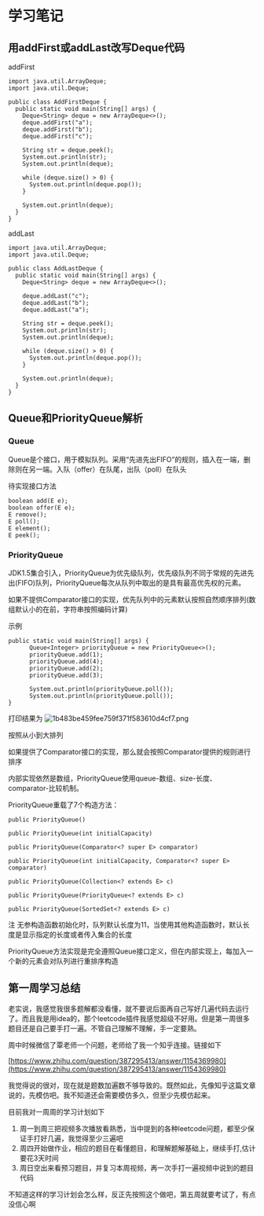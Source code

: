 # 学习笔记

## 用addFirst或addLast改写Deque代码

addFirst

```
import java.util.ArrayDeque;
import java.util.Deque;

public class AddFirstDeque {
  public static void main(String[] args) {
    Deque<String> deque = new ArrayDeque<>();
    deque.addFirst("a");
    deque.addFirst("b");
    deque.addFirst("c");

    String str = deque.peek();
    System.out.println(str);
    System.out.println(deque);

    while (deque.size() > 0) {
      System.out.println(deque.pop());
    }

    System.out.println(deque);
  }
}
```

addLast

```
import java.util.ArrayDeque;
import java.util.Deque;

public class AddLastDeque {
  public static void main(String[] args) {
    Deque<String> deque = new ArrayDeque<>();

    deque.addLast("c");
    deque.addLast("b");
    deque.addLast("a");

    String str = deque.peek();
    System.out.println(str);
    System.out.println(deque);

    while (deque.size() > 0) {
      System.out.println(deque.pop());
    }

    System.out.println(deque);
  }
}
```


## Queue和PriorityQueue解析

### Queue

Queue是个接口，用于模拟队列。采用“先进先出FIFO”的规则，插入在一端，删除则在另一端。入队（offer）在队尾，出队（poll）在队头

待实现接口方法

```
boolean add(E e);
boolean offer(E e);
E remove();
E poll();
E element();
E peek();
```


### PriorityQueue

JDK1.5集合引入，PriorityQueue<E>为优先级队列，优先级队列不同于常规的先进先出(FIFO)队列，PriorityQueue<E>每次从队列中取出的是具有最高优先权的元素。

如果不提供Comparator<E>接口的实现，优先队列中的元素默认按照自然顺序排列(数组默认小的在前，字符串按照编码计算)

示例
```
public static void main(String[] args) {
      Queue<Integer> priorityQueue = new PriorityQueue<>();
      priorityQueue.add(1);
      priorityQueue.add(4);
      priorityQueue.add(2);
      priorityQueue.add(3);

      System.out.println(priorityQueue.poll());
      System.out.println(priorityQueue.poll());
}
```
打印结果为
![1b483be459fee759f371f583610d4cf7.png](evernotecid://EECEFF39-1E5A-4B28-96AD-8ED20B2D6B48/appyinxiangcom/3657952/ENResource/p17700)

按照从小到大排列

如果提供了Comparator<E>接口的实现，那么就会按照Comparator<E>提供的规则进行排序

内部实现依然是数组，PriorityQueue<E>使用queue-数组、size-长度、comparator-比较机制。

PriorityQueue<E>重载了7个构造方法：

```
public PriorityQueue()

public PriorityQueue(int initialCapacity)

public PriorityQueue(Comparator<? super E> comparator)

public PriorityQueue(int initialCapacity, Comparator<? super E> comparator)

public PriorityQueue(Collection<? extends E> c)

public PriorityQueue(PriorityQueue<? extends E> c)

public PriorityQueue(SortedSet<? extends E> c)
```

注 无参构造函数初始化时，队列默认长度为11，当使用其他构造函数时，默认长度是显示指定的长度或者传入集合的长度

PriorityQueue方法实现是完全遵照Queue接口定义，但在内部实现上，每加入一个新的元素会对队列进行重排序构造

## 第一周学习总结

老实说，我感觉我很多题解都没看懂，就不要说后面再自己写好几遍代码去运行了。而且我是用idea的，那个leetcode插件我感觉超级不好用。但是第一周很多题目还是自己要手打一遍。不管自己理解不理解，手一定要熟。

周中时候微信了覃老师一个问题，老师给了我一个知乎连接。链接如下

[https://www.zhihu.com/question/387295413/answer/1154369980](https://www.zhihu.com/question/387295413/answer/1154369980)

我觉得说的很对，现在就是题数加遍数不够导致的。既然如此，先像知乎这篇文章说的，先模仿吧。我不知道还会需要模仿多久，但至少先模仿起来。


目前我对一周周的学习计划如下

1. 周一到周三把视频多次播放看熟悉，当中提到的各种leetcode问题，都至少保证手打好几遍，我觉得至少三遍吧
2. 周四开始做作业，相应的题目在看懂题目，和理解题解基础上，继续手打,估计要花3天时间
3. 周日空出来看预习题目，并复习本周视频，再一次手打一遍视频中说到的题目代码

不知道这样的学习计划会怎么样，反正先按照这个做吧，第五周就要考试了，有点没信心啊

